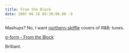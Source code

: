 ```yaml
---
title: From the Block
date: 2007-06-16 09:39:00.00 -8
---
```

Mashups? No, I want [northern-skiffle](http://en.wikipedia.org/wiki/Skiffle) covers of R&B; tunes.

[g-form - From the Block](/files/02%20g-form%20_%20from%20the%20block.mp3)

Brilliant.
